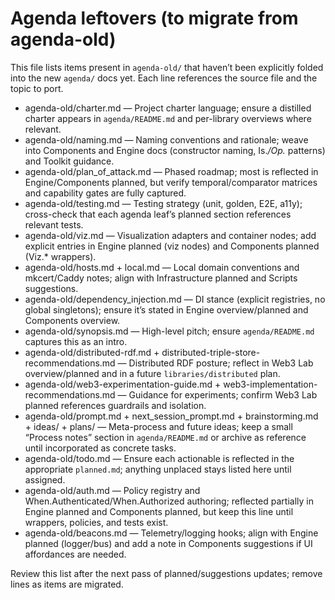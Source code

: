 # Agenda leftovers (to migrate from agenda-old)

This file lists items present in `agenda-old/` that haven’t been explicitly folded into the new `agenda/` docs yet. Each line references the source file and the topic to port.

- agenda-old/charter.md — Project charter language; ensure a distilled charter appears in `agenda/README.md` and per-library overviews where relevant.
- agenda-old/naming.md — Naming conventions and rationale; weave into Components and Engine docs (constructor naming, Is._/Op._ patterns) and Toolkit guidance.
- agenda-old/plan_of_attack.md — Phased roadmap; most is reflected in Engine/Components planned, but verify temporal/comparator matrices and capability gates are fully captured.
- agenda-old/testing.md — Testing strategy (unit, golden, E2E, a11y); cross-check that each agenda leaf’s planned section references relevant tests.
- agenda-old/viz.md — Visualization adapters and container nodes; add explicit entries in Engine planned (viz nodes) and Components planned (Viz.* wrappers).
- agenda-old/hosts.md + local.md — Local domain conventions and mkcert/Caddy notes; align with Infrastructure planned and Scripts suggestions.
- agenda-old/dependency_injection.md — DI stance (explicit registries, no global singletons); ensure it’s stated in Engine overview/planned and Components overview.
- agenda-old/synopsis.md — High-level pitch; ensure `agenda/README.md` captures this as an intro.
- agenda-old/distributed-rdf.md + distributed-triple-store-recommendations.md — Distributed RDF posture; reflect in Web3 Lab overview/planned and in a future `libraries/distributed` plan.
- agenda-old/web3-experimentation-guide.md + web3-implementation-recommendations.md — Guidance for experiments; confirm Web3 Lab planned references guardrails and isolation.
- agenda-old/prompt.md + next_session_prompt.md + brainstorming.md + ideas/ + plans/ — Meta-process and future ideas; keep a small “Process notes” section in `agenda/README.md` or archive as reference until incorporated as concrete tasks.
- agenda-old/todo.md — Ensure each actionable is reflected in the appropriate `planned.md`; anything unplaced stays listed here until assigned.
- agenda-old/auth.md — Policy registry and When.Authenticated/When.Authorized authoring; reflected partially in Engine planned and Components planned, but keep this line until wrappers, policies, and tests exist.
- agenda-old/beacons.md — Telemetry/logging hooks; align with Engine planned (logger/bus) and add a note in Components suggestions if UI affordances are needed.

Review this list after the next pass of planned/suggestions updates; remove lines as items are migrated.
